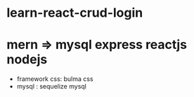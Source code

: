 # learn-react-crud-login
# mern => mysql express reactjs nodejs 
<ul>
  <li>framework css: bulma css</li>
  <li>mysql : sequelize mysql</li>
</ul>
